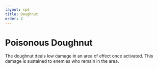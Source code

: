 ```yaml
---
layout: spd
title: Doughnut
order: 2
---
```


# Poisonous Doughnut

The doughnut deals low damage in an area of effect once activated. This damage is sustained to enemies who remain in the area.
